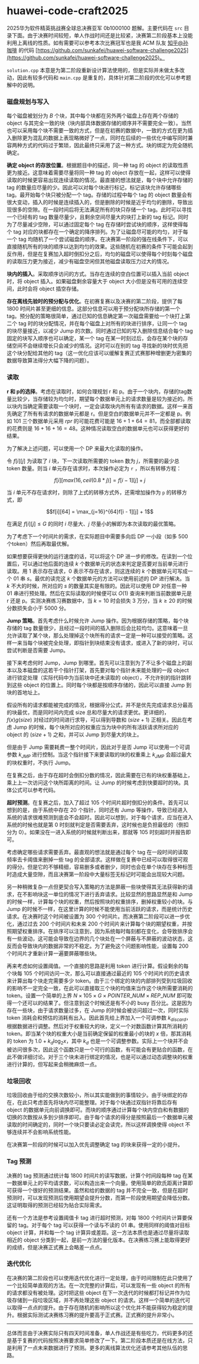 # huawei-code-craft2025

2025华为软件精英挑战赛全球总决赛亚军 0b1000100 题解。主要代码在 `src` 目录下面。由于决赛时间较短，单人作战时间还是比较紧，决赛第二阶段基本上没能利用上离线的性质。如有需要可以参考本次比赛冠军也是我 ACM 队友 [知乎@孙咖啡](https://www.zhihu.com/people/sun-ming-zhi-91) 的代码 [https://github.com/sunkafei/huawei-software-challenge2025](https://github.com/sunkafei/huawei-software-challenge2025)。

`solution.cpp` 本意是为第二阶段重新设计算法使用的，但是实际并未做太多改动，因此有较多代码和 `main.cpp` 是重复的，具体针对第二阶段的优化可以参考题解中的说明。

### 磁盘规划与写入

每个磁盘被划分为 $B$ 个块，其中每个块都在另外两个磁盘上存在两个存储的 object 与其完全一致的块（块内部具体数据存储的顺序并不需要完全一致）。当然也可以采用每个块不需要一致的方式，但是在初赛的数据中，一致的方式在更为插入删除更为混乱的数据上表现略微好了一点，同时在后续的一些优化中编写同时兼容两种方式的代码过于繁琐，因此最终只采用了这一种方式。块的绑定为完全随机确定。

**确定 object 的存放位置**。根据题目中的描述，同一种 tag 的 object 的读取性质更为接近。这意味着需要尽量将同一种 tag 的 object 存放在一起，这样可以使得读取的时候更容易出现连续读取的情况。最直接的想法就是，每个块中允许存储的 tag 的数量应尽量的少。因此可以对每个块进行标记，标记该块允许存储哪些 tag。最开始每个块只被分配一个 tag。存储的过程中每个 tag 的 object 数量会有很大变动，插入的时候是连续插入的，但是删除的时候是近乎均匀的删除，导致出现很多的空隙。在一段时间后将无法满足所有的块只存储一个 tag。此时可以寻找一个已经有的 tag 数量尽量少，且剩余空间尽量大的块打上新的 tag 标记。同时为了尽量减少空隙，可以通过固定每个 tag 在存储时尝试块的顺序，这样使得每个 tag 对应的块都存在一个确定的降序排列。为了让磁盘尽可能的均匀，对于每一个 tag 均随机了一个尝试磁盘的顺序。在决赛第一阶段的强在线条件下，可以直接随机所有的块的顺序以达到均匀的效果。这些随机在初赛的条件下可能会起到反作用，但是在复赛加入超时倒扣分之后，均匀的磁盘可以使得每个时刻每个磁盘的读取压力更为接近，减少有磁盘空闲但其他磁盘读取压力过大的情况。

**块内的插入**。采取顺序访问的方式。当存在连续的空白位置可以插入当前 object 时，将 object 插入。如果磁盘剩余容量大于 object 大小但是没有可用的连续空间，此时会将 object 插空存储。

**存在离线先验时的预分配与优化**。在初赛复赛以及决赛的第二阶段，提供了每 1800 时间片甚至更细的信息。这部分信息可以用于预分配块所存储的第一个 tag。预分配的策略很简单，通过已知的信息确定第一次磁盘需要给一个块打上第二个 tag 时的块分配情况，并在每个磁盘上对所有的块进行排序，让同一个 tag 的块尽量接近，以减少 Jump 的次数。同时通过已知的写入删除信息结合每个 tag 固定的块写入顺序也可以确定，某一个 tag 在某一时刻过后，会存在某个块的存储空间不会继续增长只会减少的情况。这时可以在别的 tag 寻找新的块时优先把这个块分配给其他的 tag（这一优化应该可以缓解复赛正式赛那种增删更为密集的数据导致算法得分大幅下降的问题）。

### 读取

**r 和 p的选择**。考虑在读取时，如何合理规划 r 和 p。由于一个块内，存储的tag数量比较少，当存储较为均匀时，期望每个数据单元上的请求数量是较为接近的。所以块内当确定需要读取一个块时，一定会读取块内所有有请求的数据。这样一来首先确定了所有有请求的数据单元都是 r。但是空白的数据单元并不一定都是 p。例如 $101$ 三个数据单元采用 $rpr$ 的可能花费可能是 $16 + 1 + 64 = 81$，而全部都读取的花费则是 $16 + 16 + 16 = 48$。这种情况读取空白的数据单元也可以获得更好的结果。 

为了解决上述问题，可以使用一个 DP 来最大化读取的操作。

令 $f[i][j]$ 为读取了 $i$ 块，下一次读取所需要的 token 数为 $j$，所需要的最少总 token 数量。则当 $i$ 单元存在请求时，本次操作必定为 `r` ，所以有转移方程：

$$f[i][max(16, ceil(0.8 * j)] = f[i - 1][j] + j$$

当 $i$ 单元不存在请求时，则除了上式的转移方式外，还需增加操作为 `p` 的转移方式，即

$$f[i][64] = \max_{j=16}^{64}f[i - 1][j] + 1$$

在满足 $f[i][j] \leq G$ 的同时 $i$ 尽量大、$j$ 尽量小的解即为本次读取的最优策略。

为了考虑下一个时间片的需求，在实际题目中需要多向后 DP 一小段（如多 500 个token）然后再取最优解。

如果想要获得更快的运行速度的话，可以将这个 DP 进一步的修改。在读到一个位置后，可以通过他后面的连续 $k$ 个数据单元的状态来判定是否要对当前单元进行读取。用 1 表示存在请求，0 表示不存在请求，则这连续的 $k$ 个数据单元可写成一个 01 串 $s$。最优的读完这 $k$ 个数据单元的方法可以使用前述的 DP 进行解决。当 $k$ 不大的时候，所对应的 $s$ 的数量其实是有限的。因此可以使用 DP 对任意一种 01 串进行预处理。然后在实际读取的时候便可以 $O(1)$ 查询来判断当前数据单元是 r 还是 p。实测决赛练习赛数据中，当 $k=10$ 时会损失 3 万分，当 $k \geq 20$ 的时候分数损失会小于 5000 分。

**Jump 策略**。首先考虑什么时候允许 Jump 操作。因为根据存储的策略，每个块存储的 tag 数量很少，且经过一段时间的插入删除后会比较均匀。这意味着一旦允许读取了某个块，那么处理掉这个块所有的请求一定是一种可以接受的策略。这样一来当每个块被完全处理，即指针到块结束没有请求，或进入了新的块时，可以尝试判断是否需要 Jump。

接下来考虑何时 Jump，Jump 到哪里。首先可以注意到为了不让多个磁盘上的副本以及本磁盘的这若干个指针打架，首先要对每个指针未来能处理的一段 object 进行锁定处理（实际代码中为当前块中还未读取的 object），不允许别的指针跳转到这些 object 的位置上。同时每个块都是按顺序存储的，因此可以直接 Jump 到块的首地址上。

假设所有的请求都能被完成的情况，根据得分公式，并不是优先完成请求总分最高的块最优，而是同时间内完成 size 总和尽量大的请求更优。更详细的，$f(x)g(size)$ 对经过的时间进行求导，可以得到导数和 $(size + 1)$ 正相关。因此在考虑 Jump 的时候，每个块所对应的权重应当为块中的所有活跃请求所对应的 object 的 $(size + 1)$ 之和，并可以 Jump 到尽量大的块上。

但是由于 Jump 需要耗费一整个时间片，因此对于是否 Jump 可以使用一个可调参数 $k_{JMP}$ 进行控制。当这个指针接下来要读取的块的权重乘上 $k_{JMP}$ 会超过最大的块权重时，不执行 Jump。

在复赛之后，由于存在超时会倒扣分数的情况，因此需要在已有的块权重基础上，乘上上一次访问这个块所距离的时间。让 Jump 的时候考虑到快要超时的块。具体公式可以参考代码。

**超时预测**。在复赛之后，加入了超过 105 个时间片超时倒扣分的条件。首先可以想到的是，由于系统中存在 20 个指针，同时还有 Jump 等操作，导致已经进入系统的请求很难预测到底会不会超时。因此可以想到，对于每个请求，应当在进入系统的时候也就是第 0 时刻就判定是否需要丢弃，这时候也是负担最低的（倒扣分为 0）。如果没在一进入系统的时候就判断出来，那就等 105 时刻超时并报告即可。

考虑确定哪些请求需要丢弃。最直观的想法就是通过每个 tag 在一段时间的读取频率去卡阈值来删掉一些 tag 的全部请求。这样做在复赛中已经可以取得很可观的得分。但是它的不够精细，容易删多或者删少，同时也会在单个块存在多种标签时造成大量空隙，而且决赛第一阶段中大量标签无标记时可能会出现较大问题。

另一种稍微复杂一点但更契合写入策略的方法是屏蔽一些块使得其无法获得新的请求，在不影响块这一单位的情况下进行丢弃请求。比较显然的思路显然是和 Jump 的时候一样，计算每个块的权重，然后按照块的权重排序，删掉权重较小的块。与 Jump 的时候不一样，在这里计算的时候不能使用当前活跃的请求，而是统计历史请求。在决赛时这个时间被设置为 300 个时间片。而决赛第二阶段可以进一步优化，通过过去 200 个时间片和未来 200 个时间片来计算每个块的期望权重，并按照期望权重排序。在排序可以注意到，因为系统每时每刻都在变化，会导致排序会有一些波动，这可能会导致在边界的几个块处在一个屏蔽与不屏蔽的波动状态，这反而会导致块内的数据非常的不稳定。为了避免这个问题影响性能，设置每 200 个时间片才重新计算一遍要屏蔽哪些块。

再来考虑如何设置阈值。一个直接的思路是利用 token 进行计算。假设剩余的每个块每 105 个时间访问一次，那么可以直接通过最近的 105 个时间片的历史请求来计算出每个块走完需要多少 token。由于三个绑定的块的内部排列受到垃圾回收的影响不一定完全一致，在此可以直接取三个块的均值来当作这个块所需要消耗的 token。设置一个简单的上界 $N \times 105 \times G \times POINTER\_NUM \times REP\_NUM$ 即可取得一个还可以的结果了。但注意到这个时候还是有不小的 busy 百分比。这是因为存在一些块，由于请求数量过多，在 Jump 的时候会被访问超过一次，同时实际 token 消耗会和预估的消耗有出入。因此首先给上界加入一个可调参数 $k_{discard}$，根据数据进行调整。然后对于权重较大的块，定义一个对数函数计算其所消耗的 token。即当某个块的权重大小是当前确定保留的权重最小的块的 $x$ 倍，那其消耗的 token 为 $1.0 + k_d\log_2{x}$，其中 $k_d$ 也是一个可调整参数。实际上一个块并不会被访问很多次，因此这个函数只是一个可行的函数，有可能会有更贴合的函数，在此不做详细讨论。对于三个块未进行绑定的情况，也是可以通过动态调整块的权重进行计算的，但写起来会稍微麻烦一点。

### 垃圾回收

垃圾回收由于给的交换次数较小，所以其实能做到的事情较少。由于块绑定的存在，在此只考虑首先将块内尽可能整理。对于每个块通过双指针将靠后存有 object 的数据单元向前调换即可。而块的顺序通过计算每个块内空白和有数据的切换的次数按从多到少排序即可。由于每个请求的得分是按照最后一个数据单元被读取的时间确定的，同时一个块只要读必定会读完，所以这样调换使得 object 不够连续并不会影响系统性能。

在决赛第一阶段的时候可以加入优先调整确定 tag 的块来获得一定的小提升。

### Tag 预测

决赛的 tag 预测通过统计每 1800 时间片的读写数据，计算个时间段每种 tag 在某一数据单元上的平均请求数，可以构造出来一个向量。使用简单的欧氏距离计算即可获得一个很好的预测结果。虽然和给的数据的 tag 并不完全一致，但是在超时预测时，可以发现预测后使用期望会提升分数，而第一阶段使用期望会降低分数。这证明取得的预测已经较为贴合实际需求。

还有一个方法是参考设置阈值卡 tag 进行超时预测，对每 1800 个时间片计算要保留的 tag。对于每个 tag 可以获得一个读与不读的 01 串。使用同样的阈值对目标 object 计算，并和每一个 tag 计算异或差距。这一方法本质也是通过尽量将读取相近的 object 分类到一起，是前一方法的量化版本。在决赛练习赛上能取得更好的成绩，但是决赛正式赛上会略差一点点。

### 迭代优化

在决赛的第二阶段也可以使用迭代优化进行一定处理，由于时间限制在此只使用了一个比较简单直观的方法。在一次完整的计算后，可以发现有一些 object 的所有的请求都没有被处理。这时把这些 object 在下一次迭代的时候都打标记并作为垃圾存储到一段垃圾区域，并不再处理这些 object 的请求。这样一个简单的迭代可以取得一点点的提升。由于存在随机的影响所以这个优化并不能获得较为稳定的提升。根据实际测试决赛练习赛的提升要高于正式赛。正式赛的提升非常小。

---

总体而言由于决赛实际只有四天时间准备，单人作战还是有些吃力，代码更多的还是基于复赛的代码按照决赛要求简单修改了一下。第二阶段本质还是在线方法，只是利用了一点未来数据进行了预测。更多的离线算法优化还请参考其他队伍的思路。
